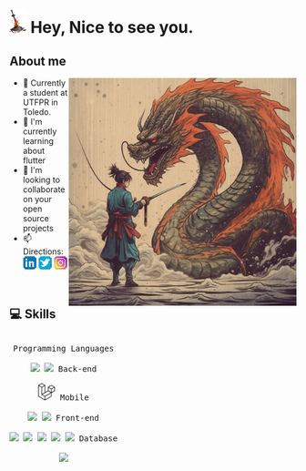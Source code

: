 <h1><img src="https://github.com/igorAnthony/igorAnthony/blob/master/dark-souls-bonfire.gif" width="30"/> Hey, Nice to see you.</h1>

## About me

<picture> <img align="right" src="https://github.com/igorAnthony/igorAnthony/blob/main/dragon2.png" width = 400px></picture>

- 🤠 Currently a student at UTFPR in Toledo.
- 👾 I'm currently learning about flutter
- 🌱 I'm looking to collaborate on your open source projects
- 📫 Directions: <a rel="nofollow noopener noreferrer" target="_blank" href="https://www.linkedin.com/in/igor-anthony-716399175/">
    <img src="https://github.com/igorAnthony/igorAnthony/blob/master/linkedin_pixel_logo_icon_181925.png" width="23px" alt="LinkedIn"></a>
    <a rel="nofollow noopener noreferrer" target="_blank" href="https://twitter.com/_h4wkz">
    <img src="https://github.com/igorAnthony/igorAnthony/blob/master/twitter_pixel_logo_icon_181924.png" width="23px" alt="Twitter"></a>
    <a rel="nofollow noopener noreferrer" target="_blank" href="https://instagram.com/anthony.igor">
    <img src="https://github.com/igorAnthony/igorAnthony/blob/master/instagram_pixel_logo_icon_181922.png" width="23px" alt="Instagram"></a>

<br>

## 💻 Skills
<p style="display: inline-block;" align="center">
  <kbd>
    <kbd>Programming Languages</kbd>
    <br>
    <br>
    <img width="30px" src="https://cdn.jsdelivr.net/gh/devicons/devicon/icons/java/java-plain.svg" /> 
    <img width="30px" src="https://cdn.jsdelivr.net/gh/devicons/devicon/icons/c/c-plain.svg" /> 
  </kbd>
  <kbd>
    <kbd>Back-end</kbd>
    <br>
    <br>
    <img src="https://github.com/igorAnthony/igorAnthony/blob/main/laravel.svg" width = "30px">
  </kbd>
   <kbd>
    <kbd>Mobile</kbd>
    <br>
    <br>
    <img width="30px" src="https://cdn.jsdelivr.net/gh/devicons/devicon/icons/dart/dart-original.svg" />
    <img width="30px" src="https://cdn.jsdelivr.net/gh/devicons/devicon/icons/flutter/flutter-plain.svg" />
  </kbd>
  <kbd>
    <kbd>Front-end</kbd>
    <br>
    <br>
    <img width="30px" src="https://cdn.jsdelivr.net/gh/devicons/devicon/icons/html5/html5-original.svg" /> 
    <img width="30px" src="https://cdn.jsdelivr.net/gh/devicons/devicon/icons/css3/css3-plain.svg" /> 
    <img width="30px" src="https://cdn.jsdelivr.net/gh/devicons/devicon/icons/bootstrap/bootstrap-plain.svg" /> 
    <img width="30px" src="https://cdn.jsdelivr.net/gh/devicons/devicon/icons/javascript/javascript-original.svg" />
    <img width="30px" src="https://cdn.jsdelivr.net/gh/devicons/devicon/icons/jquery/jquery-plain.svg" />
  </kbd>
  <kbd>
    <kbd>Database</kbd>
    <br>
    <br>
    <img width="30px" src="https://cdn.jsdelivr.net/gh/devicons/devicon/icons/mysql/mysql-plain.svg" />
  </kbd>
</p>

